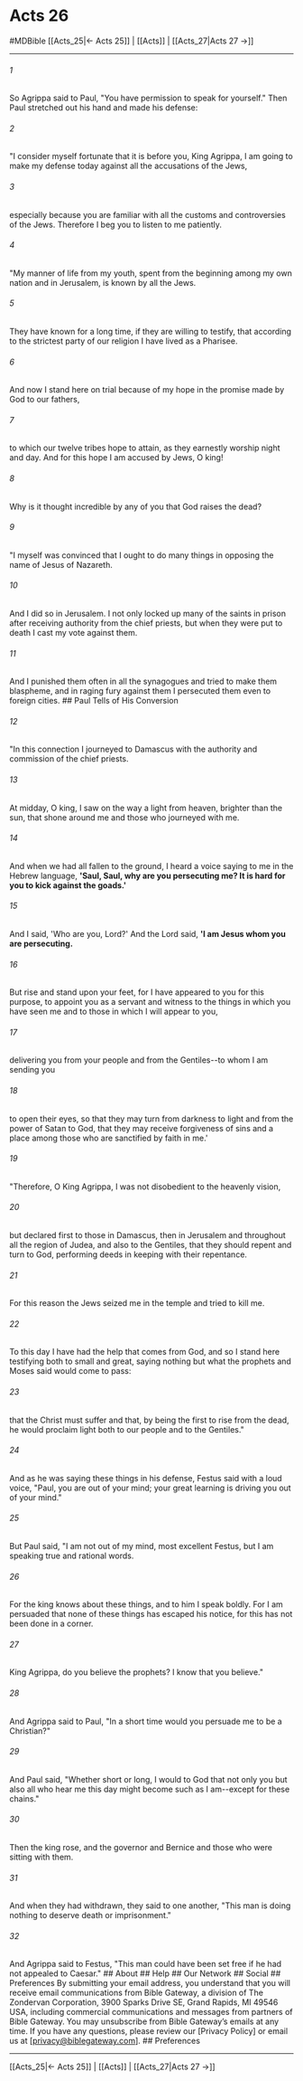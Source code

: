 # Acts 26
#MDBible
[[Acts_25|← Acts 25]] | [[Acts]] | [[Acts_27|Acts 27 →]]

***






###### 1 


So Agrippa said to Paul, "You have permission to speak for yourself." Then Paul stretched out his hand and made his defense: 





###### 2 


"I consider myself fortunate that it is before you, King Agrippa, I am going to make my defense today against all the accusations of the Jews, 





###### 3 


especially because you are familiar with all the customs and controversies of the Jews. Therefore I beg you to listen to me patiently. 





###### 4 


"My manner of life from my youth, spent from the beginning among my own nation and in Jerusalem, is known by all the Jews. 





###### 5 


They have known for a long time, if they are willing to testify, that according to the strictest party of our religion I have lived as a Pharisee. 





###### 6 


And now I stand here on trial because of my hope in the promise made by God to our fathers, 





###### 7 


to which our twelve tribes hope to attain, as they earnestly worship night and day. And for this hope I am accused by Jews, O king! 





###### 8 


Why is it thought incredible by any of you that God raises the dead? 





###### 9 


"I myself was convinced that I ought to do many things in opposing the name of Jesus of Nazareth. 





###### 10 


And I did so in Jerusalem. I not only locked up many of the saints in prison after receiving authority from the chief priests, but when they were put to death I cast my vote against them. 





###### 11 


And I punished them often in all the synagogues and tried to make them blaspheme, and in raging fury against them I persecuted them even to foreign cities. ## Paul Tells of His Conversion 





###### 12 


"In this connection I journeyed to Damascus with the authority and commission of the chief priests. 





###### 13 


At midday, O king, I saw on the way a light from heaven, brighter than the sun, that shone around me and those who journeyed with me. 





###### 14 


And when we had all fallen to the ground, I heard a voice saying to me in the Hebrew language, **'Saul, Saul, why are you persecuting me? It is hard for you to kick against the goads.'** 





###### 15 


And I said, 'Who are you, Lord?' And the Lord said, **'I am Jesus whom you are persecuting.** 





###### 16 


But rise and stand upon your feet, for I have appeared to you for this purpose, to appoint you as a servant and witness to the things in which you have seen me and to those in which I will appear to you, 





###### 17 


delivering you from your people and from the Gentiles--to whom I am sending you 





###### 18 


to open their eyes, so that they may turn from darkness to light and from the power of Satan to God, that they may receive forgiveness of sins and a place among those who are sanctified by faith in me.' 





###### 19 


"Therefore, O King Agrippa, I was not disobedient to the heavenly vision, 





###### 20 


but declared first to those in Damascus, then in Jerusalem and throughout all the region of Judea, and also to the Gentiles, that they should repent and turn to God, performing deeds in keeping with their repentance. 





###### 21 


For this reason the Jews seized me in the temple and tried to kill me. 





###### 22 


To this day I have had the help that comes from God, and so I stand here testifying both to small and great, saying nothing but what the prophets and Moses said would come to pass: 





###### 23 


that the Christ must suffer and that, by being the first to rise from the dead, he would proclaim light both to our people and to the Gentiles." 





###### 24 


And as he was saying these things in his defense, Festus said with a loud voice, "Paul, you are out of your mind; your great learning is driving you out of your mind." 





###### 25 


But Paul said, "I am not out of my mind, most excellent Festus, but I am speaking true and rational words. 





###### 26 


For the king knows about these things, and to him I speak boldly. For I am persuaded that none of these things has escaped his notice, for this has not been done in a corner. 





###### 27 


King Agrippa, do you believe the prophets? I know that you believe." 





###### 28 


And Agrippa said to Paul, "In a short time would you persuade me to be a Christian?" 





###### 29 


And Paul said, "Whether short or long, I would to God that not only you but also all who hear me this day might become such as I am--except for these chains." 





###### 30 


Then the king rose, and the governor and Bernice and those who were sitting with them. 





###### 31 


And when they had withdrawn, they said to one another, "This man is doing nothing to deserve death or imprisonment." 





###### 32 


And Agrippa said to Festus, "This man could have been set free if he had not appealed to Caesar." ## About ## Help ## Our Network ## Social ## Preferences By submitting your email address, you understand that you will receive email communications from Bible Gateway, a division of The Zondervan Corporation, 3900 Sparks Drive SE, Grand Rapids, MI 49546 USA, including commercial communications and messages from partners of Bible Gateway. You may unsubscribe from Bible Gateway&rsquo;s emails at any time. If you have any questions, please review our [Privacy Policy] or email us at [privacy@biblegateway.com]. ## Preferences

***

[[Acts_25|← Acts 25]] | [[Acts]] | [[Acts_27|Acts 27 →]]
